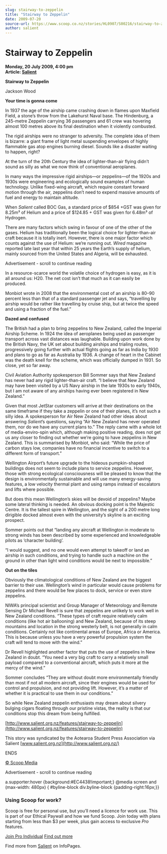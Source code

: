 ```yaml
---
slug: stairway-to-zeppelin
title: "Stairway to Zeppelin"
date: 2009-07-20
source-url: https://www.scoop.co.nz/stories/HL0907/S00216/stairway-to-zeppelin.htm
author: salient
---
```

Stairway to Zeppelin
====================

**Monday, 20 July 2009, 4:00 pm**  
**Article: [Salient](https://info.scoop.co.nz/Salient)**

**Stairway to Zeppelin**

Jackson Wood

**Your time is gonna come**

In 1937 the age of the airship came crashing down in flames upon Maxfield Field, a stone’s throw from the Lakehurst Naval base. The Hindenburg, a 245-metre Zeppelin carrying 36 passengers and 61 crew was hovering almost 100 metres above its final destination when it violently combusted.

The rigid airships were no stranger to adversity. The complete idea of them is bizarre: a giant frame of light metal suspending envelopes of highly flammable gas atop engines burning diesel. Sounds like a disaster waiting to happen, right?

At the turn of the 20th Century the idea of lighter-than-air flying didn’t sound as silly as what we now think of conventional aeroplanes.

In many ways the impressive rigid airships—or zeppelins—of the 1920s and 1930s were engineering and ecologically sound examples of human technology. Unlike fixed-wing aircraft, which require constant forward motion through the air, zeppelins don’t need to expend massive amounts of fuel and energy to maintain altitude.

When _Salient_ called BOC Gas, a standard price of $854 +GST was given for 8.25m³ of Helium and a price of $124.85 + GST was given for 6.48m³ of Hydrogen.

There are many factors which swing in favour of one of the other of the gases. Helium has traditionally been the logical choice for lighter-than-air craft because it is totally inert. However, there is one major factor which counts against the use of Helium: we’re running out. _Wired_ magazine reported late last year that within 25 years the Earth’s supply of helium, mainly sourced from the United States and Algeria, will be exhausted.

Advertisement - scroll to continue reading





In a resource-scarce world the volatile choice of hydrogen is easy, as it is all around us: H20. The net cost isn’t that much as it can easily be produced.

Monbiot wrote in 2008 that the environmental cost of an airship is 80–90 percent less than that of a standard passenger jet and says, “travelling by airship would be rather like travelling by cruise ship, but at twice the speed and using a fraction of the fuel.”

**Dazed and confused**

The British had a plan to bring zeppelins to New Zealand, called the Imperial Airship Scheme. In 1924 the idea of aeroplanes being used as passenger transport across vast distances was laughable. Building upon work done by the British Navy, the UK set about building airships and trialing routes, progressively going further with actual flights going as far as India by 1930 and plans to go as far as Australia by 1936. A change of heart in the Cabinet was the death knell for the scheme, which was officially dumped in 1931. So close, yet so far away.

Civil Aviation Authority spokesperson Bill Sommer says that New Zealand has never had any rigid lighter-than-air craft. “I believe that New Zealand may have been visited by a US Navy airship in the late 1930s to early 1940s, but I am not aware of any airships having ever been registered in New Zealand.”

Given that most JetStar customers will arrive at their destinations on the same timeframe if they take a zeppelin or one of their planes, it’s not such a silly idea. A spokesperson for Air New Zealand had other ideas about answering _Salient_’s questions, saying “Air New Zealand has never operated them, nor do we have any current plans to.” The reply came with a whole lot of media-enviro-spin which, although making positive reading, does not get us any closer to finding out whether we’re going to have zeppelins in New Zealand. This is summarised by Monbiot, who said: “While the price of carbon stays low, companies have no financial incentive to switch to a different form of transport.”

Wellington Airport’s future upgrade to the hideous pumpkin-shaped buildings does not seem to include plans to service zeppelins. However, those with strong ecological consciousness will be pleased to know that the design is environmentally sustainable and will use many energy-saving features, a low velocity thermal plant and using ramps instead of escalators and lifts where possible.

But does this mean Wellington’s skies will be devoid of zeppelins? Maybe some lateral thinking is needed. An obvious docking point is the Majestic Centre. It is the tallest spire in Wellington, and the sight of a 200 metre long dirigible docked almost even with the university’s skyline is an exciting prospect.

Sommer points out that “landing any aircraft at Wellington in moderate to strong winds has been described by some experienced and knowledgeable pilots as ‘character building’.

“I would suggest, and no one would even attempt to takeoff or land an airship in such conditions, and trying to handle such a machine on the ground in other than light wind conditions would be next to impossible.”

**Out on the tiles**

Obviously the climatological conditions of New Zealand are the biggest barrier to their use. Wellington’s wind in particular would cause problems for zeppelins and there would be few places to dock, service or even store zeppelins.

NIWA’s principal scientist and Group Manager of Meteorology and Remote Sensing Dr Michael Revell is sure that zeppelins are unlikely to work well in New Zealand conditions. “These types of craft require relatively calm conditions (like hot air ballooning) and New Zealand, because of its steep mountains and location in the strong westerly belt, is not generally in calm conditions. Certainly not like continental areas of Europe, Africa or America. This is because unless you have a very powerful propulsion system the craft will tend to move with the wind.”

Dr Revell highlighted another factor that puts the use of zeppelins in New Zealand in doubt. “You need a very big craft to carry a relatively small payload compared to a conventional aircraft, which puts it more at the mercy of the wind.”

Sommer concludes “They are without doubt more environmentally friendly than most if not all modern aircraft, since their engines would be used for control and propulsion, and not providing lift. However, it’s a matter of whether it is practical to use them in our conditions.”

So while New Zealand zeppelin enthusiasts may dream about silvery bulging cigars floating through our pristine vistas, the reality is that our conditions stop this dream from being fulfilled.

  
[http://www.salient.org.nz/features/stairway-to-zeppelin](http://www.salient.org.nz/features/stairway-to-zeppelin)

This story was syndicated by the Aotearoa Student Press Association via Salient [www.salient.org.nz](http://www.salient.org.nz/)

  
ENDS

[© Scoop Media](http://www.scoop.co.nz/about/terms.html)  

Advertisement - scroll to continue reading



a.supporter:hover {background:#EC4438!important;} @media screen and (max-width: 480px) { #byline-block div.byline-block {padding-right:16px;}}

### Using Scoop for work?

Scoop is free for personal use, but you’ll need a licence for work use. This is part of our Ethical Paywall and how we fund Scoop. Join today with plans starting from less than $3 per week, plus gain access to exclusive _Pro_ features.  
  
[Join Pro Individual](https://pro.scoop.co.nz/Individual/?from=ProIn24) [Find out more](https://pro.scoop.co.nz/using-scoop-for-work/?from=ProIn24)

Find more from [Salient](https://info.scoop.co.nz/Salient) on InfoPages.